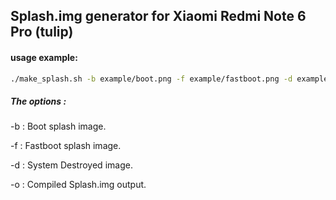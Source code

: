 ## Splash.img generator for Xiaomi Redmi Note 6 Pro (tulip)

#### usage example:
```bash
./make_splash.sh -b example/boot.png -f example/fastboot.png -d example/destroyed.png
```
##### The options :

-b : Boot splash image.

-f : Fastboot splash image.

-d : System Destroyed image.

-o : Compiled Splash.img output.
